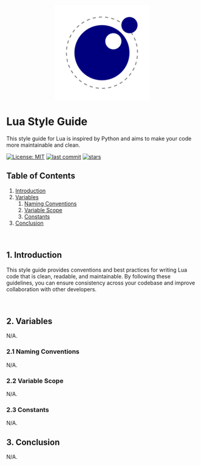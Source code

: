<div align="center">
  <img style="display: block; -webkit-user-select: none; margin: auto; cursor: zoom-in; background-color: hsl(0, 0%, 90%);" src="/luaa.gif" width="250" height="250"/>
</div>

# Lua Style Guide

This style guide for Lua is inspired by Python and aims to make your code more maintainable and clean.

[![License: MIT](https://img.shields.io/badge/License-MIT-green2.svg)](/blob/main/LICENSE)
[![last commit](https://img.shields.io/github/last-commit/ShaharBand/lua-style-guide.svg)](https://github.com/ShaharBand/lua-style-guide/commits/main) 
[![stars](https://img.shields.io/github/stars/ShaharBand/lua-style-guide.svg?style=badge)](https://github.com/ShaharBand/lua-style-guide/stargazers) 
<br> 

## Table of Contents
1. [Introduction](#1-introduction)
2. [Variables](#2-variables)
   1. [Naming Conventions](#21-naming-conventions)
   2. [Variable Scope](#22-variable-scope)
   3. [Constants](#23-constants)
3. [Conclusion](#3-conclusion)
<br><br><br>

## 1. Introduction
This style guide provides conventions and best practices for writing Lua code that is clean, readable, and maintainable. 
By following these guidelines, you can ensure consistency across your codebase and improve collaboration with other developers.
<br><br><br>

## 2. Variables
N/A.

### 2.1 Naming Conventions
N/A.

### 2.2 Variable Scope
N/A.

### 2.3 Constants
N/A.

## 3. Conclusion
N/A.
